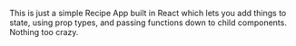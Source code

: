 This is just a simple Recipe App built in React which lets you add things to state, using prop types, and passing functions down to child components. Nothing too crazy.